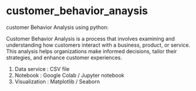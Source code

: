 # customer_behavior_anaysis
customer Behavior Analysis using python:

Customer Behavior Analysis is a process that involves examining and understanding how customers interact with a business, product, or service. This analysis helps organizations make informed decisions, tailor their strategies, and enhance customer experiences.

1. Data service : CSV file
2. Notebook : Google Colab / Jupyter notebook
3. Visualization : Matplotlib / Seaborn
